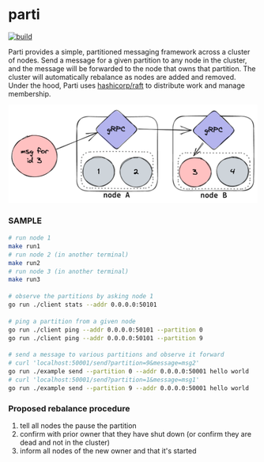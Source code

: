 # parti

[![build](https://github.com/super-flat/parti/actions/workflows/main.yml/badge.svg)](https://github.com/super-flat/parti/actions/workflows/main.yml)

Parti provides a simple, partitioned messaging framework across a cluster of nodes. Send a message for a given partition to any node in the cluster, and the message will be forwarded to the node that owns that partition. The cluster will automatically rebalance as nodes are added and removed. Under the hood, Parti uses [hashicorp/raft](https://github.com/hashicorp/raft) to distribute work and manage membership.

![Message Forwarding Diagram](./docs/parti.png)

### SAMPLE
```sh
# run node 1
make run1
# run node 2 (in another terminal)
make run2
# run node 3 (in another terminal)
make run3

# observe the partitions by asking node 1
go run ./client stats --addr 0.0.0.0:50101

# ping a partition from a given node
go run ./client ping --addr 0.0.0.0:50101 --partition 0
go run ./client ping --addr 0.0.0.0:50101 --partition 9

# send a message to various partitions and observe it forward
# curl 'localhost:50001/send?partition=9&message=msg2'
go run ./example send --partition 0 --addr 0.0.0.0:50001 hello world
# curl 'localhost:50001/send?partition=1&message=msg1'
go run ./example send --partition 9 --addr 0.0.0.0:50001 hello world
```

### Proposed rebalance procedure
1. tell all nodes the pause the partition
2. confirm with prior owner that they have shut down (or confirm they are dead and not in the cluster)
3. inform all nodes of the new owner and that it's started
